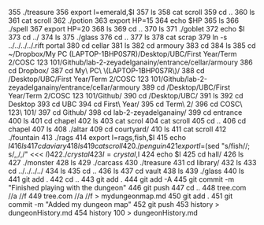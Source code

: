   355  ./treasure
  356  export I=emerald,$I
  357  ls
  358  cat scroll
  359  cd ..
  360  ls
  361  cat scroll
  362  ./potion
  363  export HP=15
  364  echo $HP
  365  ls
  366  ./spell
  367  export HP=20
  368  ls
  369  cd ..
  370  ls
  371  ./goblet
  372  echo $I
  373  cd ../
  374  ls
  375  ./glass
  376  cd ..
  377  ls
  378  cat scrap
  379  ln -s ../../../../.rift portal
  380  cd cellar
  381  ls
  382  cd armoury
  383  cd
  384  ls
  385  cd  ~/Dropbox/My PC (LAPTOP-1BHP0S7R)/Desktop/UBC/First Year/Term 2/COSC 123 101/Github/lab-2-zeyadelganainy/entrance/cellar/armoury
  386  cd Dropbox/
  387  cd My\ PC\ \(LAPTOP-1BHP0S7R\)/
  388  cd /Desktop/UBC/First Year/Term 2/COSC 123 101/Github/lab-2-zeyadelganainy/entrance/cellar/armoury
  389  cd /Desktop/UBC/First Year/Term 2/COSC 123 101/Github/
  390  cd /Desktop/UBC/
  391  ls
  392  cd Desktop
  393  cd UBC
  394  cd First\ Year/
  395  cd Term\ 2/
  396  cd COSC\ 123\ 101/
  397  cd Github/
  398  cd lab-2-zeyadelganainy/
  399  cd entrance
  400  ls
  401  cd chapel
  402  ls
  403  cat scrol
  404  cat scroll
  405  cd ..
  406  cd chapel
  407  ls
  408  ./altar
  409  cd courtyard/
  410  ls
  411  cat scroll
  412  ./fountain
  413  ./rags
  414  export I=rags,fish,$I
  415  echo $I
  416  ls
  417  cd aviary
  418  ls
  419  cat scroll
  420  ./penguin
  421  export I=$(sed "s/fish//; s/,,/,/" <<< $I)
  422  ./crystal 
  423  I=crystal,$I
  424  echo $I
  425  cd hall/
  426  ls
  427  ./monster
  428  ls
  429  ./carcass
  430  ./treasure 
  431  cd library/
  432  ls
  433  cd ../../../../
  434  ls
  435  cd ..
  436  ls
  437  cd vault
  438  ls
  439  ./glass
  440  ls
  441  git add .
  442  cd ..
  443  git add .
  444  git add -A
  445  git commit -m "Finished playing with the dungeon"
  446  git push
  447  cd ..
  448  tree.com //a //f
  449  tree.com //a //f > mydungeonmap.md
  450  git add .
  451  git commit -m "Added my dungeon map"
  452  git push
  453  history > dungeonHistory.md
  454  history 100 > dungeonHistory.md
